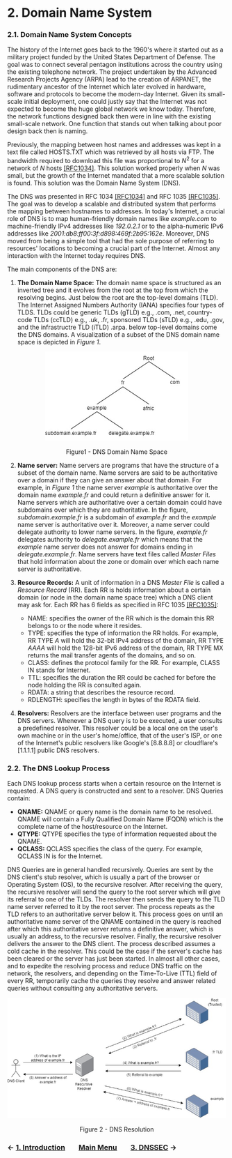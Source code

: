 # 2. Domain Name System
### 2.1. Domain Name System Concepts
The history of the Internet goes back to the 1960's where it started out as a military project funded by the United States Department of Defense. The goal was to connect several pentagon institutions across the country using the existing telephone network. The project undertaken by the Advanced Research Projects Agency (ARPA) lead to the creation of ARPANET, the rudimentary ancestor of the Internet which later evolved in hardware, software and protocols to become the modern-day Internet. Given its small-scale initial deployment, one could justly say that the Internet was not expected to become the huge global network we know today. Therefore, the network functions designed back then were in line with the existing small-scale network. One function that stands out when talking about poor design back then is naming.

Previously, the mapping between host names and addresses was kept in a text file called HOSTS.TXT which was retrieved by all hosts via FTP. The bandwidth required to download this file was proportional to $N^2$ for a network of $N$ hosts [[RFC1034]](https://datatracker.ietf.org/doc/rfc1034/). This solution worked properly when $N$ was small, but the growth of the Internet mandated that a more scalable solution is found. This solution was the Domain Name System (DNS). 

The DNS was presented in RFC 1034 [[RFC1034]](https://datatracker.ietf.org/doc/rfc1034/) and RFC 1035 [[RFC1035]](https://datatracker.ietf.org/doc/rfc1035/). The goal was to develop a scalable and distributed system that performs the mapping between hostnames to addresses. In today's Internet, a crucial role of DNS is to map human-friendly domain names like *example.com* to machine-friendly IPv4 addresses like *192.0.2.1* or to the alpha-numeric IPv6 addresses like *2001:db8:ff00:3f:d898:469f:2b95:162e*. Moreover, DNS moved from being a simple tool that had the sole purpose of referring to resources' locations to becoming a crucial part of the Internet. Almost any interaction with the Internet today requires DNS. 

The main components of the DNS are:
1. **The Domain Name Space:**
    The domain name space is structured as an inverted tree and it evolves from the root at the top from which the resolving begins. Just below the root are the top-level domains (TLD). The Internet Assigned Numbers Authority (IANA) specifies four types of TLDS. TLDs could be generic TLDs (gTLD) e.g., .com, .net, country-code TLDs (ccTLD) e.g., .uk, .fr, sponsored TLDs (sTLD) e.g., .edu, .gov, and the infrastructre TLD (iTLD) .arpa. below top-level domains come the DNS domains. A visualization of a subset of the DNS domain name space is depicted in *Figure 1*.
<!--- ---------------------------------------------------------------------------------------------------------------- -->
<p align="center">
  <img src="/images/DNS-tree.jpg" />
</p>
<p align = "center">
Figure1 - DNS Domain Name Space
</p>
<!--- ---------------------------------------------------------------------------------------------------------------- -->

2. **Name server:**
    Name servers are programs that have the structure of a subset of the domain name. Name servers are said to be authoritative over a domain if they can give an answer about that domain. For example, in *Figure 1* the name server *example* is authoritative over the domain name *example.fr* and could return a definitive answer for it. Name servers which are authoritative over a certain domain could have subdomains over which they are authoritative. In the figure, *subdomain.example.fr* is a subdomain of *example.fr* and the *example* name server is authoritative over it. Moreover, a name server could delegate authority to lower name servers. In the figure, *example.fr* delegates authority to *delegate.example.fr* which means that the *example* name server does not answer for domains ending in *delegate.example.fr*. Name servers have text files called *Master Files* that hold information about the zone or domain over which each name server is authoritative.
    
3. **Resource Records:**
    A unit of information in a DNS *Master File* is called a *Resource Record* (RR). Each RR is holds information about a certain domain (or node in the domain name space tree) which a DNS client may ask for. Each RR has 6 fields as specified in RFC 1035 [[RFC1035]](https://datatracker.ietf.org/doc/rfc1035/):
     - NAME: specifies the owner of the RR which is the domain this RR belongs to or the node where it resides.
     - TYPE: specifies the type of information the RR holds. For example, RR TYPE $A$ will hold the 32-bit IPv4 address of the domain, RR TYPE $AAAA$ will hold the 128-bit IPv6 address of the domain, RR TYPE MX returns the mail transfer agents of the domains, and so on. 
     - CLASS: defines the protocol family for the RR. For example, CLASS IN stands for Internet.
     - TTL: specifies the duration the RR could be cached for before the node holding the RR is consulted again. 
     - RDATA: a string that describes the resource record.
     - RDLENGTH: specifies the length in bytes of the RDATA field.
  
 4. **Resolvers:** Resolvers are the interface between user programs and the DNS servers. Whenever a DNS query is to be executed, a user consults a predefined resolver. This resolver could be a local one on the user's own machine or in the user's home/office, that of the user's ISP, or one of the Internet's public resolvers like Google's [8.8.8.8] or cloudflare's [1.1.1.1] public DNS resolvers. 
    
### 2.2. The DNS Lookup Process
Each DNS lookup process starts when a certain resource on the Internet is requested. A DNS query is constructed and sent to a resolver. DNS Queries contain:
- **QNAME:** QNAME or query name is the domain name to be resolved. QNAME will contain a Fully Qualified Domain Name (FQDN) which is the complete name of the host/resource on the Internet. 
- **QTYPE:** QTYPE specifies the type of information requested about the QNAME. 
- **QCLASS:** QCLASS specifies the class of the query. For example, QCLASS IN is for the Internet. 
 
DNS Queries are in general handled recursively. Queries are sent by the DNS client's stub resolver, which is usually a part of the browser or Operating System (OS), to the recursive resolver. After receiving the query, the recursive resolver will send the query to the root server which will give its referral to one of the TLDs. The resolver then sends the query to the TLD name server referred to it by the root server. The process repeats as the TLD refers to an authoritative server below it. This process goes on until an authoritative name server of the QNAME contained in the query is reached after which this authoritative server returns a definitive answer, which is usually an address, to the recursive resolver. Finally, the recursive resolver delivers the answer to the DNS client. The process described assumes a cold cache in the resolver. This could be the case if the server's cache has been cleared or the server has just been started. In almost all other cases, and to expedite the resolving process and reduce DNS traffic on the network, the resolvers, and depending on the Time-To-Live (TTL) field of every RR, temporarily cache the queries they resolve and answer related queries without consulting any authoritative servers.
<!--- ---------------------------------------------------------------------------------------------------------------- -->
<p align="center">
  <img src="/images/dns-resolution-symbols.jpg" />
</p>
<p align = "center">
Figure 2 - DNS Resolution
</p>
<!--- ---------------------------------------------------------------------------------------------------------------- -->

### &#8592; [1. Introduction](Introduction.md) &nbsp;&nbsp;&nbsp;&nbsp;&nbsp;&nbsp; [Main Menu](README.md) &nbsp;&nbsp;&nbsp;&nbsp;&nbsp;&nbsp; [3. DNSSEC](DNSSEC.md) &#8594;
